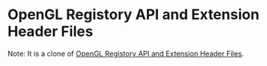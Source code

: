 # OpenGL Registory API and Extension Header Files

Note: It is a clone of [OpenGL Registory API and Extension Header Files](https://www.opengl.org/registry/).


